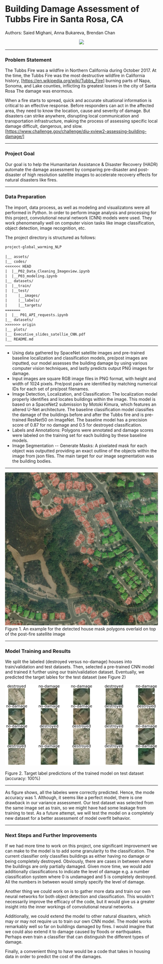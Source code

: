 # Building Damage Assessment of Tubbs Fire in Santa Rosa, CA

Authors: Saied Mighani, Anna Bukareva, Brendan Chan

<div style="text-align:center"><img src="plots/NASA-satellite-image-header.png" /></div>

---
### Problem Statement

The Tubbs Fire was a wildfire in Northern California during October 2017. At the time, the Tubbs Fire was the most destructive wildfire in California history, [https://en.wikipedia.org/wiki/Tubbs_Fire] burning parts of Napa, Sonoma, and Lake counties, inflicting its greatest losses in the city of Santa Rosa The damage was enormous. 

When a fire starts to spread, quick and accurate situational information is critical to an effective response. Before responders can act in the affected area, they need to know the location, cause and severity of damage. But disasters can strike anywhere, disrupting local communication and transportation infrastructure, making the process of assessing specific local damage difficult, dangerous, and slow. [https://www.challenge.gov/challenge/diu-xview2-assessing-building-damage/]

---
### Project Goal

Our goal is to help the Humanitarian Assistance & Disaster Recovery (HADR) automate the damage assessment by comparing pre-disaster and post-disaster of high resolution satellite images to accelerate recovery effects for natural disasters like fires.

---
### Data Preparation

The import, data process, as well as modeling and visualizatons were all performed in Python. In order to perform image analysis and processing for this project, convolutional neural network (CNN) models were used. They work phenomenally well on computer vision tasks like image classification, object detection, image recognition, etc.

The project directory is structured as follows:
```
project-global_warming_NLP
    
|__ assets/
|__ codes/
<<<<<<< HEAD
|  |__P02_Data_Cleaning_Imageview.ipynb
|  |__P03_modeling.ipynb
|__ datasets/
|  |__train/
|  |__test/ 
|     |__images/
|     |__labels/
|     |__targets/
=======
|  |__ P01_API_requests.ipynb  
|__ datasets/
>>>>>>> origin
|__ plots/
|__ Executive_slides_satellie_CNN.pdf
|__ README.md
```
---
- Using data gathered by SpaceNet satellite images and pre-trained baseline localization and classification models, pre/post images are inputted, our model assesses the building damage by using various computer vision techniques, and lastly predicts output PNG images for damage.
- Input images are square RGB image files in PNG format, with height and width of 1024 pixels. Pre/post pairs are identified by matching numerical IDs for each set of pre/post filenames.
- Image Detection, Localization, and Classification: The localization model properly identifies and locates buildings within the image. This model is based on a SpaceNet2 submission by Motoki Kimura, which features an altered U-Net architecture. The baseline classification model classifies the damage of the buildings before and after the Tubbs fire and is pre-trained ResNet50 on ImageNet. The baseline model has a precision score of 0.87 for no damage and 0.5 for destroyed classification.
- Labels and Annotations: Polygons were annotated and damage scores were labeled on the training set for each building by these baseline models.
- Image Segmentation -- Generate Masks: A pixelated mask for each object was outputted providing an exact outline of the objects within the image from json files. The main target for our image segmentation was the building bodies.
---
<div style="text-align:center"><img src="plots/a_medium_fig01.png" /></div>
Figure 1. An example for the detected house mask polygons overlaid on top of the post-fire satellite image<br>

---
### Model Training and Results

We split the labeled (destroyed versus no-damage) houses into train/validation and test datasets. Then, selected a pre-trained CNN model and trained it further using our train/validation dataset. Eventually, we predicted the target lables for the test dataset (see Figure 2)
<div style="text-align:center"><img src="plots/a_medium_fig02.png" /></div>

Figure 2. Target label predictions of the trained model on test dataset (accuracy: 100%)

---

As figure shows, all the labeles were correctly predicted. Hence, the mode accuracy was 1. Although, it seems like a perfect model, there is one drawback in our variance assessment. Our test dataset was selected from the same image set as train, so we might have had some leakage from training to test. As a future attempt, we will test the model on a completely new dataset for a better assessment of model overfit behavior.

---
### Next Steps and Further Improvements

If we had more time to work on this project, one significant improvement we can make to the model is to add some granularity to the classification. The current classifier only classifies buildings as either having no damage or being completely destroyed. Obviously, there are cases in between where the buildings are only partially damaged. Given more time, we would add additionally classifications to indicate the level of damage e.g. a number classification system where 0 is undamaged and 5 is completely destroyed. All the numbers in between would simply specify the level of damage. 

Another thing we could work on is to gather more data and train our own neural networks for both object detection and classification. This wouldn't necessarily improve the efficacy of the code, but it would give us a greater insight into the inner workings of convolutional neural networks.

Additionally, we could extend the model to other natural disasters, which may or may not require us to train our own CNN model. The model works remarkably well so far on buildings damaged by fires. I would imagine that we could also extend it to damage caused by floods or earthquakes. Perhaps even train a classifier that can distinguish the different types of damage. 

Finally, a convenient thing to have would be a code that takes in housing data in order to predict the cost of the damages. 
